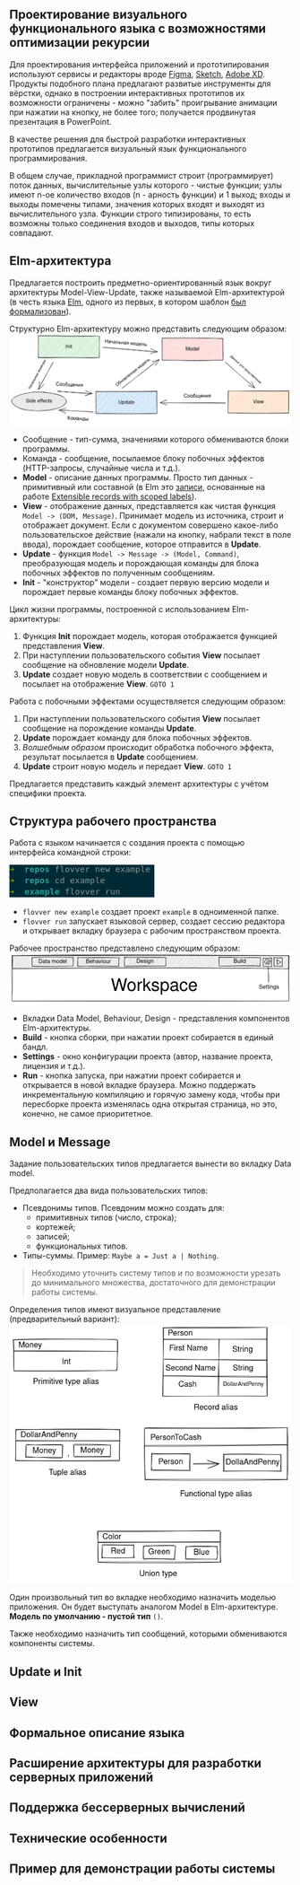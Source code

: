 ## Проектирование визуального функционального языка с возможностями оптимизации рекурсии

Для проектирования интерфейса приложений и прототипирования используют сервисы и редакторы вроде [Figma](https://figma.com), [Sketch](https://www.sketch.com/), [Adobe XD](https://www.adobe.com/products/xd.html). Продукты подобного плана предлагают развитые инструменты для вёрстки, однако в построении интерактивных прототипов их возможности ограничены - можно "забить" проигрывание анимации при нажатии на кнопку, не более того; получается продвинутая презентация в PowerPoint.

В качестве решения для быстрой разработки интерактивных прототипов предлагается визуальный язык функционального программирования. 

В общем случае, прикладной программист строит (программирует) поток данных, вычислительные узлы которого - чистые функции; узлы имеют n-ое количество входов (n - арность функции) и 1 выход; входы и выходы помечены типами, значения которых входят и выходят из вычислительного узла. Функции строго типизированы, то есть возможны только соединения входов и выходов, типы которых совпадают.

## Elm-архитектура

Предлагается построить предметно-ориентированный язык вокруг архитектуры Model-View-Update, также называемой Elm-архитектурой (в честь языка [Elm](https://elm-lang.org/), одного из первых, в котором шаблон [был формализован](https://guide.elm-lang.org/architecture/)).

Структурно Elm-архитектуру можно представить следующим образом:
![Структура Elm-архитектуры](tea-structure.png)
* Сообщение - тип-сумма, значениями которого обмениваются блоки программы.
* Команда - сообщение, посылаемое блоку побочных эффектов (HTTP-запросы, случайные числа и т.д.).
* __Model__ - описание данных программы. Просто тип данных - примитивный или составной (в Elm это [записи](https://elm-lang.org/docs/records), основанные на работе [Extensible records with scoped labels](https://www.microsoft.com/en-us/research/publication/extensible-records-with-scoped-labels/?from=http%3A%2F%2Fresearch.microsoft.com%2Fpubs%2F65409%2Fscopedlabels.pdf)).
* __View__ - отображение данных, представляется как чистая функция `Model -> (DOM, Message)`. Принимает модель из источника, строит и отображает документ. Если с документом совершено какое-либо пользовательское действие (нажали на кнопку, набрали текст в поле ввода), порождает сообщение, которое отправится в __Update__.
* __Update__ - функция `Model -> Message -> (Model, Command)`, преобразующая модель и порождающая команды  для блока побочных эффектов по полученным сообщениям.
* __Init__ - "конструктор" модели - создает первую версию модели и порождает первые команды блоку побочных эффектов.

Цикл жизни программы, построенной с использованием Elm-архитектуры:

1. Функция __Init__ порождает модель, которая отображается функцией представления __View__.
2. При наступлении пользовательского события __View__ посылает сообщение на обновление модели __Update__.
3. __Update__ создает новую модель в соответствии с сообщением и посылает на отображение __View__. `GOTO 1`

Работа с побочными эффектами осуществляется следующим образом:
1. При наступлении пользовательского события __View__ посылает сообщение на порождение команды __Update__.
2. __Update__ порождает команду для блока побочных эффектов.
3. _Волшебным образом_ происходит обработка побочного эффекта, результат посылается в __Update__ сообщением.
4. __Update__ строит новую модель и передает __View__. `GOTO 1`

Предлагается представить каждый элемент архитектуры с учётом специфики проекта.

## Структура рабочего пространства
Работа с языком начинается с создания проекта с помощью интерфейса командной строки:

![flovver command-line interface](cli.png)

* `flovver new example` создает проект `example` в одноименной папке.
* `flovver run` запускает языковой сервер, создает сессию редактора и открывает вкладку браузера с рабочим пространством проекта.

Рабочее пространство представлено следующим образом:
![Workspace](workspace.png)

* Вкладки Data Model, Behaviour, Design - представления компонентов Elm-архитектуры.
* __Build__ - кнопка сборки, при нажатии проект собирается в единый бандл.
* __Settings__ - окно конфигурации проекта (автор, название проекта, лицензия и т.д.).
* __Run__ - кнопка запуска, при нажатии проект собирается и открывается в новой вкладке браузера. Можно поддержать инкрементальную компиляцию и горячую замену кода, чтобы при пересборке проекта изменялась одна открытая страница, но это, конечно, не самое приоритетное.

## Model и Message
Задание пользовательских типов предлагается вынести во вкладку Data model.

Предполагается два вида пользовательских типов:

* Псевдонимы типов. Псевдоним можно создать для:
    - примитивных типов (число, строка);
    - кортежей;
    - записей;
    - функциональных типов.
* Типы-суммы. Пример: `Maybe a = Just a | Nothing`.

> Необходимо уточнить систему типов и по возможности урезать до минимального множества, достаточного для демонстрации работы системы.

Определения типов имеют визуальное представление (предварительный вариант):
![Visual type representation](types.png)

Один произвольный тип во вкладке необходимо назначить моделью приложения. Он будет выступать аналогом Model в Elm-архитектуре. __Модель по умолчанию - пустой тип__ `()`.

Также необходимо назначить тип сообщений, которыми обмениваются компоненты системы.

## Update и Init

## View

## Формальное описание языка

## Расширение архитектуры для разработки серверных приложений

## Поддержка бессерверных вычислений

## Технические особенности

## Пример для демонстрации работы системы